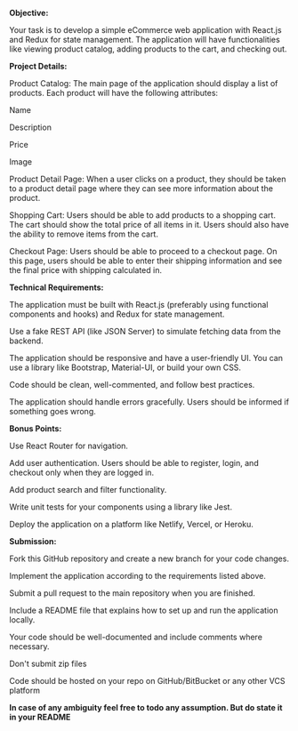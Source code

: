 **Objective:**

Your task is to develop a simple eCommerce web application with React.js and Redux for state management. The application will have functionalities like viewing product catalog, adding products to the cart, and checking out.

**Project Details:**

Product Catalog: The main page of the application should display a list of products. Each product will have the following attributes:

Name

Description

Price

Image

Product Detail Page: When a user clicks on a product, they should be taken to a product detail page where they can see more information about the product.

Shopping Cart: Users should be able to add products to a shopping cart. The cart should show the total price of all items in it. Users should also have the ability to remove items from the cart.

Checkout Page: Users should be able to proceed to a checkout page. On this page, users should be able to enter their shipping information and see the final price with shipping calculated in.

**Technical Requirements:**

The application must be built with React.js (preferably using functional components and hooks) and Redux for state management.

Use a fake REST API (like JSON Server) to simulate fetching data from the backend.

The application should be responsive and have a user-friendly UI. You can use a library like Bootstrap, Material-UI, or build your own CSS.

Code should be clean, well-commented, and follow best practices.

The application should handle errors gracefully. Users should be informed if something goes wrong.

**Bonus Points:**

Use React Router for navigation.

Add user authentication. Users should be able to register, login, and checkout only when they are logged in.

Add product search and filter functionality.

Write unit tests for your components using a library like Jest.

Deploy the application on a platform like Netlify, Vercel, or Heroku.

**Submission:**

Fork this GitHub repository and create a new branch for your code changes.

Implement the application according to the requirements listed above.

Submit a pull request to the main repository when you are finished.

Include a README file that explains how to set up and run the application locally.

Your code should be well-documented and include comments where necessary.

Don't submit zip files

Code should be hosted on your repo on GitHub/BitBucket or any other VCS platform

**In case of any ambiguity feel free to todo any assumption. But do state it in your README**
